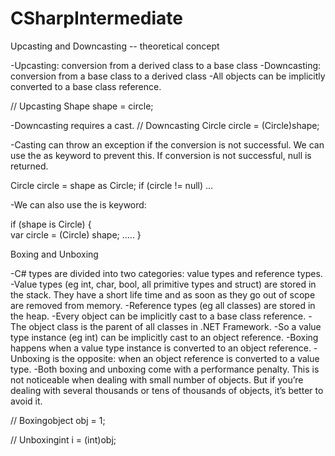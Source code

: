 # CSharpIntermediate

Upcasting and Downcasting -- theoretical concept

-Upcasting: conversion from a derived class to a base class
-Downcasting: conversion from a base class to a derived class
-All objects can be implicitly converted to a base class reference. 

// Upcasting
Shape shape = circle; 

-Downcasting requires a cast.
// Downcasting
Circle circle = (Circle)shape;

-Casting can throw an exception if the conversion is not successful. We can use the as keyword to prevent this. If conversion is not successful, null is returned. 

Circle circle = shape as Circle;
if (circle != null) ...

-We can also use the is keyword:

if (shape is Circle)
{    
var circle = (Circle) shape;
.....
}


Boxing and Unboxing

-C# types are divided into two categories: value types and reference types.
-Value types (eg int, char, bool, all primitive types and struct) are stored in the stack. They have a short life time and as soon as they go out of scope are removed from memory.
-Reference types (eg all classes) are stored in the heap. 
-Every object can be implicitly cast to a base class reference. 
-The object class is the parent of all classes in .NET Framework.
-So a value type instance (eg int) can be implicitly cast to an object reference. 
-Boxing happens when a value type instance is converted to an object reference. 
-Unboxing is the opposite: when an object reference is converted to a value type.
-Both boxing and unboxing come with a performance penalty. This is not noticeable when dealing with small number of objects. But if you’re dealing with several thousands or tens of thousands of objects, it’s better to avoid it. 

// Boxingobject 
obj = 1; 

// Unboxingint 
i = (int)obj;

